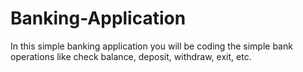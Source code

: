 # Banking-Application
In this simple banking application you will be coding the simple bank operations like check balance, deposit, withdraw, exit, etc.
